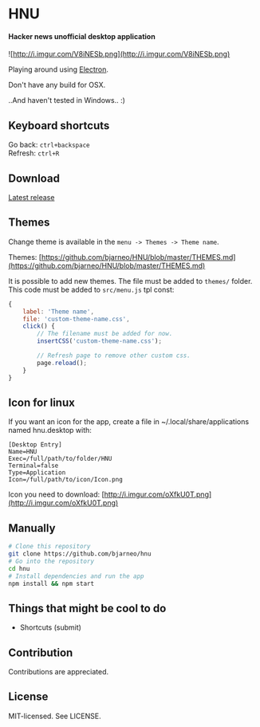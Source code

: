 # HNU
#### Hacker news unofficial desktop application

![http://i.imgur.com/V8iNESb.png](http://i.imgur.com/V8iNESb.png)

Playing around using [Electron](https://github.com/electron/electron).

Don't have any build for OSX.

..And haven't tested in Windows.. :)

## Keyboard shortcuts
Go back: `ctrl+backspace`  
Refresh: `ctrl+R`

## Download
[Latest release](https://github.com/bjarneo/hnu/releases/latest)

## Themes
Change theme is available in the `menu -> Themes -> Theme name`.

Themes: [https://github.com/bjarneo/HNU/blob/master/THEMES.md](https://github.com/bjarneo/HNU/blob/master/THEMES.md)  

It is possible to add new themes. The file must be added to `themes/` folder.  
This code must be added to `src/menu.js` tpl const:
```js
{
    label: 'Theme name',
    file: 'custom-theme-name.css',
    click() {
        // The filename must be added for now.
        insertCSS('custom-theme-name.css');

        // Refresh page to remove other custom css.
        page.reload();
    }
}
```

## Icon for linux
If you want an icon for the app, create a file in ~/.local/share/applications named
hnu.desktop with:
```
[Desktop Entry]
Name=HNU
Exec=/full/path/to/folder/HNU
Terminal=false
Type=Application
Icon=/full/path/to/icon/Icon.png
```
Icon you need to download: [http://i.imgur.com/oXfkU0T.png](http://i.imgur.com/oXfkU0T.png)

## Manually

```bash
# Clone this repository
git clone https://github.com/bjarneo/hnu
# Go into the repository
cd hnu
# Install dependencies and run the app
npm install && npm start
```

Things that might be cool to do
------
* Shortcuts (submit)

Contribution
------
Contributions are appreciated.

License
------
MIT-licensed. See LICENSE.
